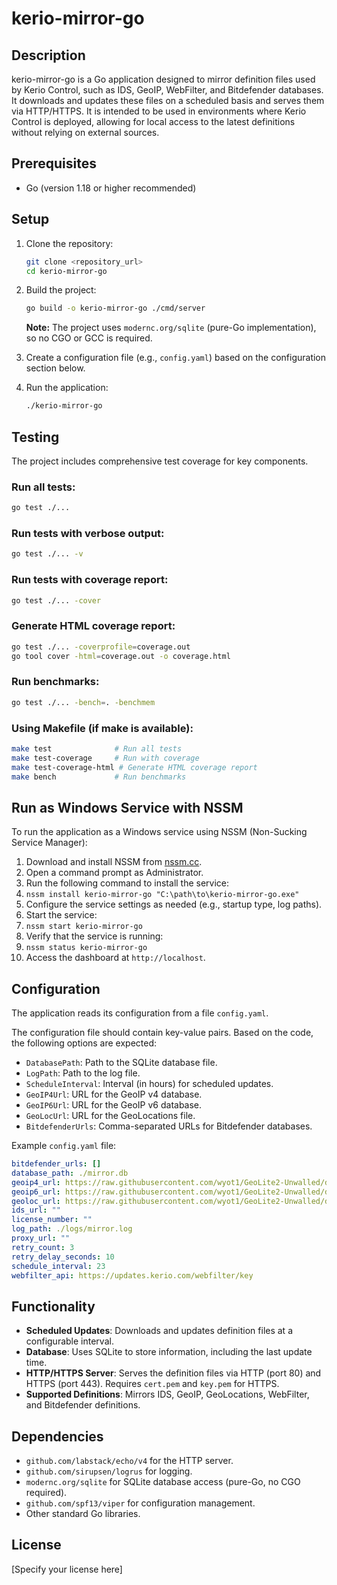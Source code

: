 # kerio-mirror-go

## Description

kerio-mirror-go is a Go application designed to mirror definition files used by Kerio Control, such as IDS, GeoIP, WebFilter, and Bitdefender databases. It downloads and updates these files on a scheduled basis and serves them via HTTP/HTTPS. It is intended to be used in environments where Kerio Control is deployed, allowing for local access to the latest definitions without relying on external sources.

## Prerequisites

- Go (version 1.18 or higher recommended)

## Setup

1. Clone the repository:

   ```bash
   git clone <repository_url>
   cd kerio-mirror-go
   ```

2. Build the project:

   ```bash
   go build -o kerio-mirror-go ./cmd/server
   ```

   **Note:** The project uses `modernc.org/sqlite` (pure-Go implementation), so no CGO or GCC is required.

3. Create a configuration file (e.g., `config.yaml`) based on the configuration section below.

4. Run the application:

   ```bash
   ./kerio-mirror-go
   ```

## Testing

The project includes comprehensive test coverage for key components.

### Run all tests:
```bash
go test ./...
```

### Run tests with verbose output:
```bash
go test ./... -v
```

### Run tests with coverage report:
```bash
go test ./... -cover
```

### Generate HTML coverage report:
```bash
go test ./... -coverprofile=coverage.out
go tool cover -html=coverage.out -o coverage.html
```

### Run benchmarks:
```bash
go test ./... -bench=. -benchmem
```

### Using Makefile (if make is available):
```bash
make test              # Run all tests
make test-coverage     # Run with coverage
make test-coverage-html # Generate HTML coverage report
make bench             # Run benchmarks
```

## Run as Windows Service with NSSM

To run the application as a Windows service using NSSM (Non-Sucking Service Manager):

1. Download and install NSSM from [nssm.cc](https://nssm.cc/download).
2. Open a command prompt as Administrator.
3. Run the following command to install the service:
4. `nssm install kerio-mirror-go "C:\path\to\kerio-mirror-go.exe"`
5. Configure the service settings as needed (e.g., startup type, log paths).
6. Start the service:
7. `nssm start kerio-mirror-go`
8. Verify that the service is running:
9. `nssm status kerio-mirror-go`
10. Access the dashboard at `http://localhost`.

## Configuration

The application reads its configuration from a file `config.yaml`.

The configuration file should contain key-value pairs. Based on the code, the following options are expected:

- `DatabasePath`: Path to the SQLite database file.
- `LogPath`: Path to the log file.
- `ScheduleInterval`: Interval (in hours) for scheduled updates.
- `GeoIP4Url`: URL for the GeoIP v4 database.
- `GeoIP6Url`: URL for the GeoIP v6 database.
- `GeoLocUrl`: URL for the GeoLocations file.
- `BitdefenderUrls`: Comma-separated URLs for Bitdefender databases.

Example `config.yaml` file:

```yaml
bitdefender_urls: []
database_path: ./mirror.db
geoip4_url: https://raw.githubusercontent.com/wyot1/GeoLite2-Unwalled/downloads/COUNTRY/CSV/GeoLite2-Country-Blocks-IPv4.csv
geoip6_url: https://raw.githubusercontent.com/wyot1/GeoLite2-Unwalled/downloads/COUNTRY/CSV/GeoLite2-Country-Blocks-IPv6.csv
geoloc_url: https://raw.githubusercontent.com/wyot1/GeoLite2-Unwalled/downloads/COUNTRY/CSV/GeoLite2-Country-Locations-en.csv
ids_url: ""
license_number: ""
log_path: ./logs/mirror.log
proxy_url: ""
retry_count: 3
retry_delay_seconds: 10
schedule_interval: 23
webfilter_api: https://updates.kerio.com/webfilter/key
```

## Functionality

- **Scheduled Updates**: Downloads and updates definition files at a configurable interval.
- **Database**: Uses SQLite to store information, including the last update time.
- **HTTP/HTTPS Server**: Serves the definition files via HTTP (port 80) and HTTPS (port 443). Requires `cert.pem` and `key.pem` for HTTPS.
- **Supported Definitions**: Mirrors IDS, GeoIP, GeoLocations, WebFilter, and Bitdefender definitions.

## Dependencies

- `github.com/labstack/echo/v4` for the HTTP server.
- `github.com/sirupsen/logrus` for logging.
- `modernc.org/sqlite` for SQLite database access (pure-Go, no CGO required).
- `github.com/spf13/viper` for configuration management.
- Other standard Go libraries.

## License

[Specify your license here]